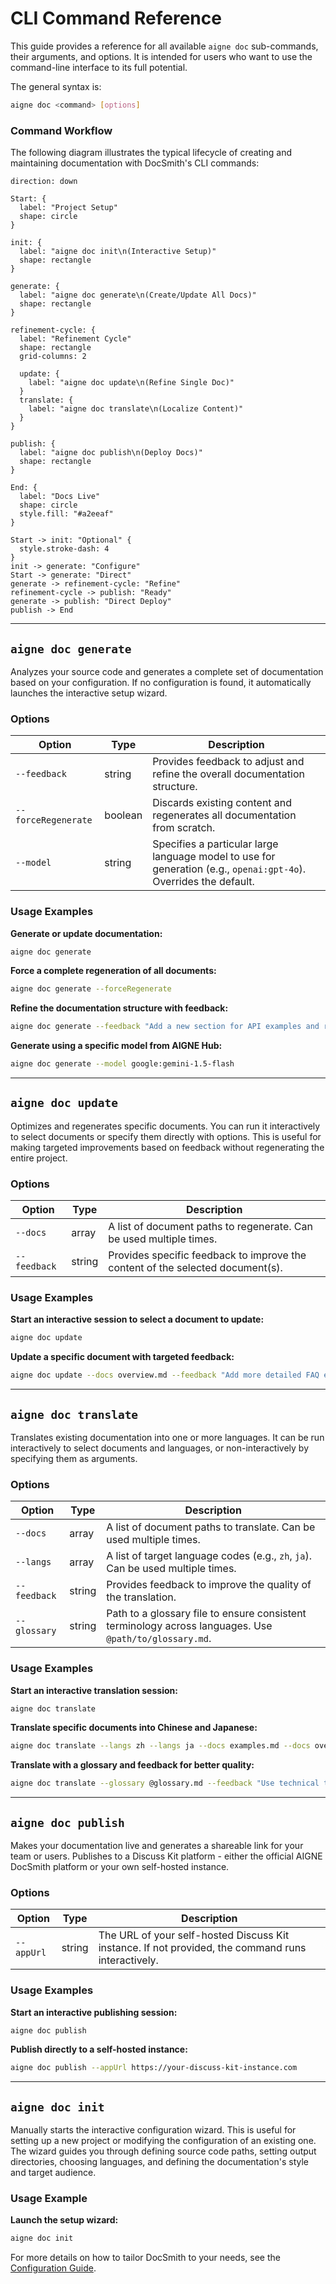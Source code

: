 # CLI Command Reference

This guide provides a reference for all available `aigne doc` sub-commands, their arguments, and options. It is intended for users who want to use the command-line interface to its full potential.

The general syntax is:

```bash
aigne doc <command> [options]
```

### Command Workflow

The following diagram illustrates the typical lifecycle of creating and maintaining documentation with DocSmith's CLI commands:

```d2
direction: down

Start: {
  label: "Project Setup"
  shape: circle
}

init: {
  label: "aigne doc init\n(Interactive Setup)"
  shape: rectangle
}

generate: {
  label: "aigne doc generate\n(Create/Update All Docs)"
  shape: rectangle
}

refinement-cycle: {
  label: "Refinement Cycle"
  shape: rectangle
  grid-columns: 2

  update: {
    label: "aigne doc update\n(Refine Single Doc)"
  }
  translate: {
    label: "aigne doc translate\n(Localize Content)"
  }
}

publish: {
  label: "aigne doc publish\n(Deploy Docs)"
  shape: rectangle
}

End: {
  label: "Docs Live"
  shape: circle
  style.fill: "#a2eeaf"
}

Start -> init: "Optional" {
  style.stroke-dash: 4
}
init -> generate: "Configure"
Start -> generate: "Direct"
generate -> refinement-cycle: "Refine"
refinement-cycle -> publish: "Ready"
generate -> publish: "Direct Deploy"
publish -> End
```

---

## `aigne doc generate`

Analyzes your source code and generates a complete set of documentation based on your configuration. If no configuration is found, it automatically launches the interactive setup wizard.

### Options

| Option              | Type    | Description                                                                                                   |
| ------------------- | ------- | ------------------------------------------------------------------------------------------------------------- |
| `--feedback`        | string  | Provides feedback to adjust and refine the overall documentation structure.                                   |
| `--forceRegenerate` | boolean | Discards existing content and regenerates all documentation from scratch.                                     |
| `--model`           | string  | Specifies a particular large language model to use for generation (e.g., `openai:gpt-4o`). Overrides the default. |

### Usage Examples

**Generate or update documentation:**

```bash
aigne doc generate
```

**Force a complete regeneration of all documents:**

```bash
aigne doc generate --forceRegenerate
```

**Refine the documentation structure with feedback:**

```bash
aigne doc generate --feedback "Add a new section for API examples and remove the 'About' page."
```

**Generate using a specific model from AIGNE Hub:**

```bash
aigne doc generate --model google:gemini-1.5-flash
```

---

## `aigne doc update`

Optimizes and regenerates specific documents. You can run it interactively to select documents or specify them directly with options. This is useful for making targeted improvements based on feedback without regenerating the entire project.

### Options

| Option     | Type  | Description                                                                                 |
| ---------- | ----- | ------------------------------------------------------------------------------------------- |
| `--docs`     | array | A list of document paths to regenerate. Can be used multiple times.                         |
| `--feedback` | string | Provides specific feedback to improve the content of the selected document(s).              |

### Usage Examples

**Start an interactive session to select a document to update:**

```bash
aigne doc update
```

**Update a specific document with targeted feedback:**

```bash
aigne doc update --docs overview.md --feedback "Add more detailed FAQ entries"
```

---

## `aigne doc translate`

Translates existing documentation into one or more languages. It can be run interactively to select documents and languages, or non-interactively by specifying them as arguments.

### Options

| Option       | Type  | Description                                                                                                |
| ------------ | ----- | ---------------------------------------------------------------------------------------------------------- |
| `--docs`       | array | A list of document paths to translate. Can be used multiple times.                                         |
| `--langs`      | array | A list of target language codes (e.g., `zh`, `ja`). Can be used multiple times.                            |
| `--feedback`   | string | Provides feedback to improve the quality of the translation.                                               |
| `--glossary`   | string | Path to a glossary file to ensure consistent terminology across languages. Use `@path/to/glossary.md`. |

### Usage Examples

**Start an interactive translation session:**

```bash
aigne doc translate
```

**Translate specific documents into Chinese and Japanese:**

```bash
aigne doc translate --langs zh --langs ja --docs examples.md --docs overview.md
```

**Translate with a glossary and feedback for better quality:**

```bash
aigne doc translate --glossary @glossary.md --feedback "Use technical terminology consistently"
```

---

## `aigne doc publish`

Makes your documentation live and generates a shareable link for your team or users. Publishes to a Discuss Kit platform - either the official AIGNE DocSmith platform or your own self-hosted instance.

### Options

| Option     | Type   | Description                                                                                          |
| ---------- | ------ | ---------------------------------------------------------------------------------------------------- |
| `--appUrl` | string | The URL of your self-hosted Discuss Kit instance. If not provided, the command runs interactively. |

### Usage Examples

**Start an interactive publishing session:**

```bash
aigne doc publish
```

**Publish directly to a self-hosted instance:**

```bash
aigne doc publish --appUrl https://your-discuss-kit-instance.com
```

---

## `aigne doc init`

Manually starts the interactive configuration wizard. This is useful for setting up a new project or modifying the configuration of an existing one. The wizard guides you through defining source code paths, setting output directories, choosing languages, and defining the documentation's style and target audience.

### Usage Example

**Launch the setup wizard:**

```bash
aigne doc init
```

For more details on how to tailor DocSmith to your needs, see the [Configuration Guide](./configuration.md).
